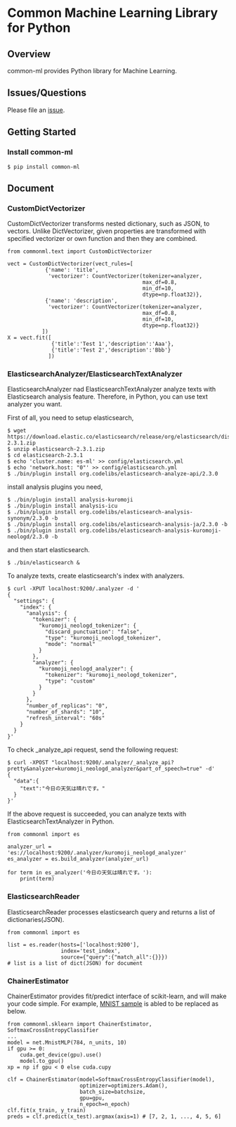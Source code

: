 Common Machine Learning Library for Python
====

## Overview

common-ml provides Python library for Machine Learning.

## Issues/Questions

Please file an [issue](https://github.com/bizreach/common-ml/issues "issue").

## Getting Started

### Install common-ml

    $ pip install common-ml

## Document

### CustomDictVectorizer

CustomDictVectorizer transforms nested dictionary, such as JSON, to vectors.
Unlike DictVectorizer, given properties are transformed with specified vectorizer or own function and then they are combined.

    from commonml.text import CustomDictVectorizer

    vect = CustomDictVectorizer(vect_rules=[
                {'name': 'title',
                 'vectorizer': CountVectorizer(tokenizer=analyzer,
                                               max_df=0.8,
                                               min_df=10,
                                               dtype=np.float32)},
                {'name': 'description',
                 'vectorizer': CountVectorizer(tokenizer=analyzer,
                                               max_df=0.8,
                                               min_df=10,
                                               dtype=np.float32)}
               ])
    X = vect.fit([
                  {'title':'Test 1','description':'Aaa'},
                  {'title':'Test 2','description':'Bbb'}
                 ])

### ElasticsearchAnalyzer/ElasticsearchTextAnalyzer

ElasticsearchAnalyzer nad ElasticsearchTextAnalyzer analyze texts with Elasticsearch analysis feature.
Therefore, in Python, you can use text analyzer you want.

First of all, you need to setup elasticsearch,

    $ wget https://download.elastic.co/elasticsearch/release/org/elasticsearch/distribution/zip/elasticsearch/2.3.1/elasticsearch-2.3.1.zip
    $ unzip elasticsearch-2.3.1.zip
    $ cd elasticsearch-2.3.1
    $ echo 'cluster.name: es-ml' >> config/elasticsearch.yml
    $ echo 'network.host: "0"' >> config/elasticsearch.yml
    $ ./bin/plugin install org.codelibs/elasticsearch-analyze-api/2.3.0

install analysis plugins you need,

    $ ./bin/plugin install analysis-kuromoji
    $ ./bin/plugin install analysis-icu
    $ ./bin/plugin install org.codelibs/elasticsearch-analysis-synonym/2.3.0 -b
    $ ./bin/plugin install org.codelibs/elasticsearch-analysis-ja/2.3.0 -b
    $ ./bin/plugin install org.codelibs/elasticsearch-analysis-kuromoji-neologd/2.3.0 -b

and then start elasticsearch.

    $ ./bin/elasticsearch &

To analyze texts, create elasticsearch's index with analyzers.

    $ curl -XPUT localhost:9200/.analyzer -d '
    {
      "settings": {
        "index": {
          "analysis": {
            "tokenizer": {
              "kuromoji_neologd_tokenizer": {
                "discard_punctuation": "false",
                "type": "kuromoji_neologd_tokenizer",
                "mode": "normal"
              }
            },
            "analyzer": {
              "kuromoji_neologd_analyzer": {
                "tokenizer": "kuromoji_neologd_tokenizer",
                "type": "custom"
              }
            }
          },
          "number_of_replicas": "0",
          "number_of_shards": "10",
          "refresh_interval": "60s"
        }
      }
    }'

To check \_analyze\_api request, send the following request:

    $ curl -XPOST "localhost:9200/.analyzer/_analyze_api?pretty&analyzer=kuromoji_neologd_analyzer&part_of_speech=true" -d'
    {
      "data":{
        "text":"今日の天気は晴れです。"
      }
    }'

If the above request is succeeded, you can analyze texts with ElasticsearchTextAnalyzer in Python.

    from commonml import es
    
    analyzer_url = 'es://localhost:9200/.analyzer/kuromoji_neologd_analyzer'
    es_analyzer = es.build_analyzer(analyzer_url)
    
    for term in es_analyzer('今日の天気は晴れです。'):
        print(term)

### ElasticsearchReader

ElasticsearchReader processes elasticsearch query and returns a list of dictionaries(JSON).

    from commonml import es

    list = es.reader(hosts=['localhost:9200'],
                     index='test_index',
                     source={"query":{"match_all":{}}})
    # list is a list of dict(JSON) for document

### ChainerEstimator

ChainerEstimator provides fit/predict interface of scikit-learn, and will make your code simple.
For example, [MNIST sample](https://github.com/pfnet/chainer/blob/master/examples/mnist/train_mnist.py) is abled to be replaced as below.

    from commonml.sklearn import ChainerEstimator, SoftmaxCrossEntropyClassifier
    ...
    model = net.MnistMLP(784, n_units, 10)
    if gpu >= 0:
        cuda.get_device(gpu).use()
        model.to_gpu()
    xp = np if gpu < 0 else cuda.cupy

    clf = ChainerEstimator(model=SoftmaxCrossEntropyClassifier(model),
                           optimizer=optimizers.Adam(),
                           batch_size=batchsize,
                           gpu=gpu,
                           n_epoch=n_epoch)
    clf.fit(x_train, y_train)
    preds = clf.predict(x_test).argmax(axis=1) # [7, 2, 1, ..., 4, 5, 6]

